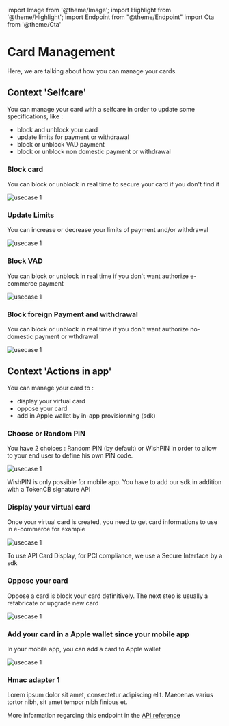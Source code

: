 import Image from '@theme/Image';
import Highlight from '@theme/Highlight';
import Endpoint from "@theme/Endpoint"
import Cta from '@theme/Cta'

# Card Management

Here, we are talking about how you can manage your cards.

## Context 'Selfcare'
You can manage your card with a selfcare in order to update some specifications, like : 
- block and unblock your card
- update limits for payment or withdrawal
- block or unblock VAD payment
- block or unblock non domestic payment or withdrawal
 
### Block card
 
<Highlight type="tip">
 
 You can block or unblock in real time to secure your card if you don't find it
 
</Highlight>

<Image src="docs/Card_Self_Verrou.png" alt="usecase 1"/>

### Update Limits
  
<Highlight type="tip">
 
 You can increase or decrease your limits of payment and/or withdrawal

</Highlight>

<Image src="docs/Card_Self_UpdateLimits.png" alt="usecase 1"/>

### Block VAD
  
<Highlight type="tip">
 
  You can block or unblock in real time if you don't want authorize e-commerce payment
 
</Highlight>

<Image src="docs/Card_Self_VAD.png" alt="usecase 1"/>

### Block foreign Payment and withdrawal
 
<Highlight type="tip">
 
 You can block or unblock in real time if you don't want authorize no-domestic payment or wthdrawal
 
</Highlight>

<Image src="docs/Card_Self_ETR.png" alt="usecase 1"/>

## Context 'Actions in app'
You can manage your card to : 
- display your virtual card
- oppose your card 
- add in Apple wallet by in-app provisionning (sdk)

### Choose or Random PIN

<Highlight type="tip">
 
 You have 2 choices : Random PIN (by default) or WishPIN in order to allow to your end user to define his own PIN code. 
 
</Highlight>

<Image src="docs/Card_PIN.png" alt="usecase 1"/>

<Highlight type="caution">
 
 WishPIN is only possible for mobile app. You have to add our sdk in addition with a TokenCB signature API
 
</Highlight>

### Display your virtual card

<Highlight type="tip">
 
 Once your virtual card is created, you need to get card informations to use in e-commerce for example
 
</Highlight>

<Image src="docs/Card_Display.png" alt="usecase 1"/>

<Highlight type="caution">
 
 To use API Card Display, for PCI compliance, we use a Secure Interface by a sdk
 
</Highlight>

### Oppose your card

<Highlight type="tip">
 
 Oppose a card is block your card definitively. The next step is usually a refabricate or upgrade new card
 
</Highlight>

<Image src="docs/Card_Oppose.png" alt="usecase 1"/>

### Add your card in a Apple wallet since your mobile app

<Highlight type="tip">
 
 In your mobile app, you can add a card to Apple wallet
 
</Highlight>

<Image src="docs/Card_addWallet.png" alt="usecase 1"/>

### Hmac adapter 1

Lorem ipsum dolor sit amet, consectetur adipiscing elit. Maecenas varius tortor nibh, sit amet tempor nibh finibus et.

More information regarding this endpoint in the [API reference](/api/Core)

<Endpoint apiUrl="/v1.0/migrationProxy" path="/api​/v1.0​/users​/{userid}​/kyc​/identitycontrol" method="post"/>

<!-- <Endpoint apiUrl="/v1.0/migrationProxy" path="​/api/v1.0/users/{userid}/cards/{id}" method="delete"/> -->

<Cta
  context="doc"
  ui="button"
  link="/api/Core"
  label="Try it out"
/>
